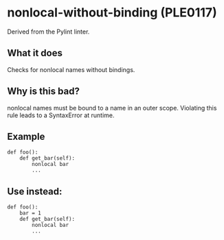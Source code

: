 # nonlocal-without-binding (PLE0117)
Derived from the Pylint linter.
## What it does
Checks for nonlocal names without bindings.
## Why is this bad?
nonlocal names must be bound to a name in an outer scope.
Violating this rule leads to a SyntaxError at runtime.
## Example
```
def foo():
    def get_bar(self):
        nonlocal bar
        ...
```
## Use instead:
```
def foo():
    bar = 1
    def get_bar(self):
        nonlocal bar
        ...
```